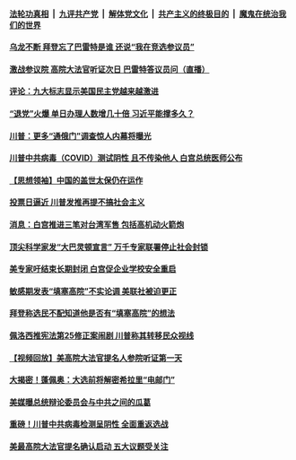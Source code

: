 

####  [法轮功真相](../../../../basic/blob/master/README.md?t=10140202) &nbsp;|&nbsp; [九评共产党](../../../../9ping.md/blob/master/README.md?t=10140202) &nbsp;|&nbsp; [解体党文化](../../../../jtdwh.md/blob/master/README.md?t=10140202)  &nbsp;|&nbsp; [共产主义的终极目的](../../../../gczydzjmd.md/blob/master/README.md?t=10140202) &nbsp;|&nbsp; [魔鬼在统治我们的世界](../../../../mgztzwmdsj.md/blob/master/README.md?t=10140202) 

#### [乌龙不断 拜登忘了巴雷特是谁 还说“我在竞选参议员” ](../pages/soh6/431551.md?t=10140202) 
#### [激战参议院 高院大法官听证次日 巴雷特答议员问（直播）](../pages/soh6/431530.md?t=10140202) 
#### [评论：九大标志显示美国民主党越来越激进](../pages/soh6/431398.md?t=10140202) 
#### [“退党”火爆 单日办理人数增几十倍 习近平能撑多久？](../pages/soh6/431389.md?t=10140202) 
#### [川普：更多“通俄门”调查惊人内幕将曝光](../pages/soh6/431374.md?t=10140202) 
#### [川普中共病毒（COVID）测试阴性 且不传染他人 白宫总统医师公布](../pages/soh6/431386.md?t=10140202) 
#### [【思想领袖】中国的盖世太保仍在运作](../pages/soh6/431332.md?t=10140202) 
#### [投票日逼近 川普发推再提不搞社会主义](../pages/soh6/431362.md?t=10140202) 
#### [消息：白宫推进三笔对台湾军售 包括高机动火箭炮](../pages/soh6/431350.md?t=10140202) 
#### [顶尖科学家发“大巴灵顿宣言” 万千专家联署停止社会封锁](../pages/soh6/431335.md?t=10140202) 
#### [美专家吁结束长期封闭 白宫促企业学校安全重启](../pages/soh6/431338.md?t=10140202) 
#### [敏感期发表“填塞高院”不实论调 美联社被迫更正](../pages/soh6/431299.md?t=10140202) 
#### [拜登称选民不配知道他是否有“填塞高院”的想法 ](../pages/soh6/431305.md?t=10140202) 
#### [佩洛西推宪法第25修正案闹剧 川普称其转移民众视线 ](../pages/soh6/431287.md?t=10140202) 
#### [【视频回放】美高院大法官提名人参院听证第一天](../pages/soh6/431281.md?t=10140202) 
#### [大揭密！蓬佩奥：大选前将解密希拉里“电邮门”  ](../pages/soh6/431257.md?t=10140202) 
#### [美媒曝总统辩论委员会与中共之间的瓜葛](../pages/soh6/431122.md?t=10140202) 
#### [重磅！川普中共病毒检测呈阴性 全面重返选战](../pages/soh6/431230.md?t=10140202) 
#### [美最高院大法官提名确认启动 五大议题受关注](../pages/soh6/431038.md?t=10140202) 
